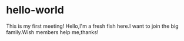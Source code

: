 # hello-world
This is my first meeting!
Hello,I'm a fresh fish here.I want to join the big family.Wish members help me,thanks!
